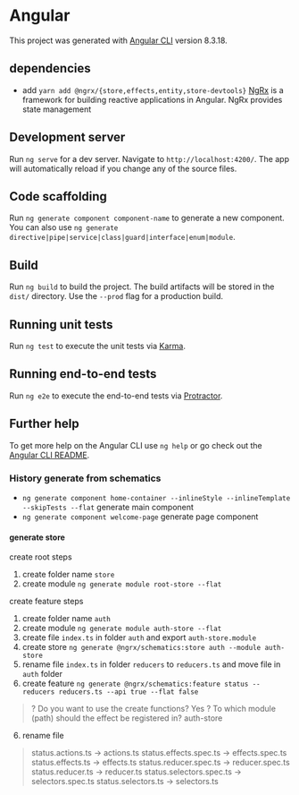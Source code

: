 # Angular

This project was generated with [Angular CLI](https://github.com/angular/angular-cli) version 8.3.18.


## dependencies

- add `yarn add @ngrx/{store,effects,entity,store-devtools}` [NgRx](https://ngrx.io/docs) is a framework for building reactive applications in Angular. NgRx provides state management

## Development server

Run `ng serve` for a dev server. Navigate to `http://localhost:4200/`. The app will automatically reload if you change any of the source files.

## Code scaffolding

Run `ng generate component component-name` to generate a new component. You can also use `ng generate directive|pipe|service|class|guard|interface|enum|module`.

## Build

Run `ng build` to build the project. The build artifacts will be stored in the `dist/` directory. Use the `--prod` flag for a production build.

## Running unit tests

Run `ng test` to execute the unit tests via [Karma](https://karma-runner.github.io).

## Running end-to-end tests

Run `ng e2e` to execute the end-to-end tests via [Protractor](http://www.protractortest.org/).

## Further help

To get more help on the Angular CLI use `ng help` or go check out the [Angular CLI README](https://github.com/angular/angular-cli/blob/master/README.md).


### History generate from schematics

- `ng generate component home-container --inlineStyle --inlineTemplate --skipTests --flat` generate main component
- `ng generate component welcome-page` generate page component


#### generate store

create root steps

1. create folder name `store`
2. create module `ng generate module root-store --flat`

create feature steps

1. create folder name `auth`
2. create module `ng generate module auth-store --flat`
3. create file `index.ts` in folder `auth` and export `auth-store.module`
3. create store  `ng generate @ngrx/schematics:store auth --module auth-store`
4. rename file `index.ts` in folder `reducers` to `reducers.ts` and move file in `auth` folder
5. create feature `ng generate @ngrx/schematics:feature status --reducers reducers.ts --api true --flat false`

> ? Do you want to use the create functions? Yes
  ? To which module (path) should the effect be registered in? auth-store

6. rename file

> status.actions.ts        -> actions.ts
  status.effects.spec.ts   -> effects.spec.ts
  status.effects.ts        -> effects.ts
  status.reducer.spec.ts   -> reducer.spec.ts
  status.reducer.ts        -> reducer.ts
  status.selectors.spec.ts -> selectors.spec.ts
  status.selectors.ts      -> selectors.ts

